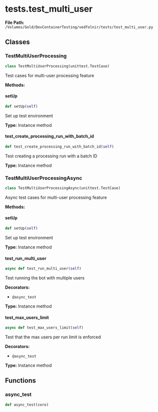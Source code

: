 # tests.test_multi_user

**File Path:** `/Volumes/Gold/DevContainerTesting/vedfolnir/tests/test_multi_user.py`

## Classes

### TestMultiUserProcessing

```python
class TestMultiUserProcessing(unittest.TestCase)
```

Test cases for multi-user processing feature

**Methods:**

#### setUp

```python
def setUp(self)
```

Set up test environment

**Type:** Instance method

#### test_create_processing_run_with_batch_id

```python
def test_create_processing_run_with_batch_id(self)
```

Test creating a processing run with a batch ID

**Type:** Instance method

### TestMultiUserProcessingAsync

```python
class TestMultiUserProcessingAsync(unittest.TestCase)
```

Async test cases for multi-user processing feature

**Methods:**

#### setUp

```python
def setUp(self)
```

Set up test environment

**Type:** Instance method

#### test_run_multi_user

```python
async def test_run_multi_user(self)
```

Test running the bot with multiple users

**Decorators:**
- `@async_test`

**Type:** Instance method

#### test_max_users_limit

```python
async def test_max_users_limit(self)
```

Test that the max users per run limit is enforced

**Decorators:**
- `@async_test`

**Type:** Instance method

## Functions

### async_test

```python
def async_test(coro)
```

